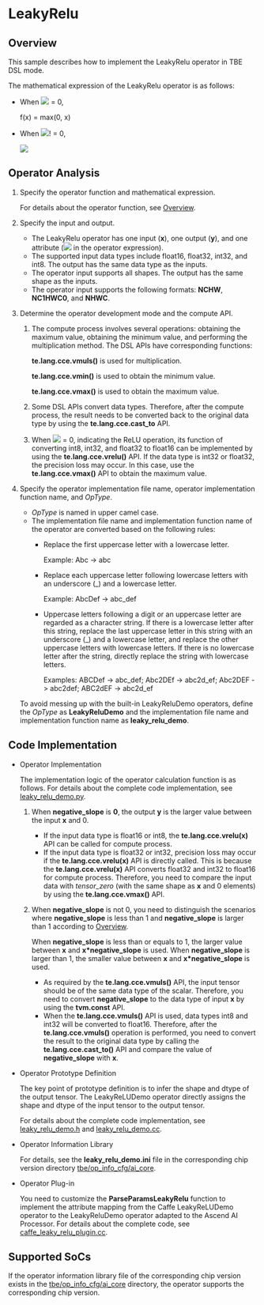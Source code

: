 # LeakyRelu<a name="EN-US_TOPIC_0302083167"></a>

## Overview<a name="section7526288579"></a>

This sample describes how to implement the LeakyRelu operator in TBE DSL mode.

The mathematical expression of the LeakyRelu operator is as follows:

-   When  ![](https://images.gitee.com/uploads/images/2020/1223/172704_b8bfda6c_5474059.png)  = 0,

    f\(x\) = max\(0, x\)

-   When  ![](https://images.gitee.com/uploads/images/2020/1223/172704_b8bfda6c_5474059.png)! = 0,

    ![](https://images.gitee.com/uploads/images/2020/1223/172738_ce94c6e6_5474059.png
)

## Operator Analysis<a name="section1043174819574"></a>

1.  Specify the operator function and mathematical expression.

    For details about the operator function, see  [Overview](#section7526288579).

2.  Specify the input and output.
    -   The LeakyRelu operator has one input \(**x**\), one output \(**y**\), and one attribute \(![](https://images.gitee.com/uploads/images/2021/0426/102929_a40abaef_5474059.png)  in the operator expression\).
    -   The supported input data types include float16, float32, int32, and int8. The output has the same data type as the inputs.
    -   The operator input supports all shapes. The output has the same shape as the inputs.
    -   The operator input supports the following formats:  **NCHW**,  **NC1HWC0**, and  **NHWC**.

3.  Determine the operator development mode and the compute API.
    1.  The compute process involves several operations: obtaining the maximum value, obtaining the minimum value, and performing the multiplication method. The DSL APIs have corresponding functions:

        **te.lang.cce.vmuls\(\)**  is used for multiplication.

        **te.lang.cce.vmin\(\)**  is used to obtain the minimum value.

        **te.lang.cce.vmax\(\)**  is used to obtain the maximum value.

    2.  Some DSL APIs convert data types. Therefore, after the compute process, the result needs to be converted back to the original data type by using the  **te.lang.cce.cast\_to**  API.
    3.  When  ![](https://images.gitee.com/uploads/images/2021/0426/102929_a40abaef_5474059.png)  = 0, indicating the ReLU operation, its function of converting int8, int32, and float32 to float16 can be implemented by using the  **te.lang.cce.vrelu\(\)**  API. If the data type is int32 or float32, the precision loss may occur. In this case, use the  **te.lang.cce.vmax\(\)**  API to obtain the maximum value.

4.  Specify the operator implementation file name, operator implementation function name, and  _OpType_.

    -   _OpType_  is named in upper camel case.
    -   The implementation file name and implementation function name of the operator are converted based on the following rules:
        -   Replace the first uppercase letter with a lowercase letter.

            Example: Abc -\> abc

        -   Replace each uppercase letter following lowercase letters with an underscore \(\_\) and a lowercase letter.

            Example: AbcDef -\> abc\_def

        -   Uppercase letters following a digit or an uppercase letter are regarded as a character string. If there is a lowercase letter after this string, replace the last uppercase letter in this string with an underscore \(\_\) and a lowercase letter, and replace the other uppercase letters with lowercase letters. If there is no lowercase letter after the string, directly replace the string with lowercase letters.

            Examples: ABCDef -\> abc\_def; Abc2DEf -\> abc2d\_ef; Abc2DEF -\> abc2def; ABC2dEF -\> abc2d\_ef



    To avoid messing up with the built-in LeakyReluDemo operators, define the  _OpType_  as  **LeakyReluDemo**  and the implementation file name and implementation function name as  **leaky\_relu\_demo**.


## Code Implementation<a name="section657125913571"></a>

-   Operator Implementation

    The implementation logic of the operator calculation function is as follows. For details about the complete code implementation, see  [leaky\_relu\_demo.py](../tbe/impl/leaky_relu_demo.py).

    1.  When  **negative\_slope**  is  **0**, the output  **y**  is the larger value between the input  **x**  and 0.
        -   If the input data type is float16 or int8, the  **te.lang.cce.vrelu\(x\)**  API can be called for compute process.
        -   If the input data type is float32 or int32, precision loss may occur if the  **te.lang.cce.vrelu\(x\)**  API is directly called. This is because the  **te.lang.cce.vrelu\(x\)**  API converts float32 and int32 to float16 for compute process. Therefore, you need to compare the input data with  _tensor\_zero_  \(with the same shape as  **x**  and 0 elements\) by using the  **te.lang.cce.vmax\(\)**  API.

    2.  When  **negative\_slope**  is not 0, you need to distinguish the scenarios where  **negative\_slope**  is less than 1 and  **negative\_slope**  is larger than 1 according to  [Overview](#section7526288579).

        When  **negative\_slope**  is less than or equals to 1, the larger value between  **x**  and  **x\*negative\_slope**  is used. When  **negative\_slope**  is larger than 1, the smaller value between  **x**  and  **x\*negative\_slope**  is used.

        -   As required by the  **te.lang.cce.vmuls\(\)**  API, the input tensor should be of the same data type of the scalar. Therefore, you need to convert  **negative\_slope**  to the data type of input  **x**  by using the  **tvm.const**  API.
        -   When the  **te.lang.cce.vmuls\(\)**  API is used, data types int8 and int32 will be converted to float16. Therefore, after the  **te.lang.cce.vmuls\(\)**  operation is performed, you need to convert the result to the original data type by calling the  **te.lang.cce.cast\_to\(\)**  API and compare the value of  **negative\_slope**  with  **x**.


-   Operator Prototype Definition

    The key point of prototype definition is to infer the shape and dtype of the output tensor. The LeakyReLUDemo operator directly assigns the shape and dtype of the input tensor to the output tensor.

    For details about the complete code implementation, see  [leaky\_relu\_demo.h](../op_proto/leaky_relu_demo.h)  and  [leaky\_relu\_demo.cc](../op_proto/leaky_relu_demo.cc).

-   Operator Information Library

    For details, see the  **leaky\_relu\_demo.ini**  file in the corresponding chip version directory  [tbe/op\_info\_cfg/ai\_core](../tbe/op_info_cfg/ai_core).

-   Operator Plug-in

    You need to customize the  **ParseParamsLeakyRelu**  function to implement the attribute mapping from the Caffe LeakyReLUDemo operator to the LeakyReluDemo operator adapted to the Ascend AI Processor. For details about the complete code, see  [caffe\_leaky\_relu\_plugin.cc](../framework/caffe_plugin/caffe_leaky_relu_plugin.cc).


## Supported SoCs<a name="section13382182116471"></a>

If the operator information library file of the corresponding chip version exists in the  [tbe/op\_info\_cfg/ai\_core](../tbe/op_info_cfg/ai_core)  directory, the operator supports the corresponding chip version.

